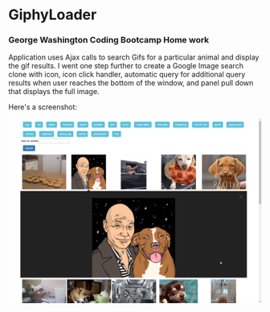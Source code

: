 # GiphyLoader
### George Washington Coding Bootcamp Home work
Application uses Ajax calls to search Gifs for a particular animal and display the gif results. 
I went one step further to create a Google Image search clone with icon, icon click handler, automatic query for additional query results when user reaches the bottom of the window, and panel pull down that displays the full image. 

Here's a screenshot: 

![alt text](https://github.com/lcheng6/GiphyLoader/blob/master/screenshot.png "Giphy Loader Screenshot")

